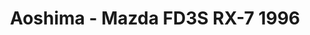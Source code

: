 ---
layout: product
title: "Aoshima - Mazda FD3S RX-7 1996"
price: "TBA" 
desc: "N/A"
img_path: "/assets/img/AO51580.webp"
brand: "N/A"
available: false
special_offer: false
new: false
soon: false
cat: "010000"
subcat: "013700"
subsubcat: "0N/A"
sifra: "AO51580"
popular: false
spec: false
---